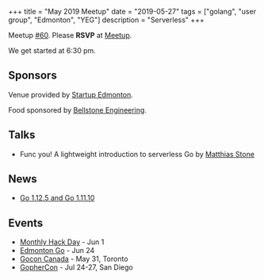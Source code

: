 +++
title = "May 2019 Meetup"
date = "2019-05-27"
tags = ["golang", "user group", "Edmonton", "YEG"]
description = "Serverless"
+++

Meetup [#60](https://github.com/edmontongo/presentations/issues/100). Please **RSVP** at [Meetup](https://www.meetup.com/startupedmonton/events/bclwwpyzhbkc/).

We get started at 6:30 pm.

## Sponsors

Venue provided by [Startup Edmonton](https://www.startupedmonton.com/).

Food sponsored by [Bellstone Engineering](https://bellstone.ca/). 

## Talks

* Func you! A lightweight introduction to serverless Go by [Matthias Stone](https://github.com/matthias-stone)

## News

* [Go 1.12.5 and Go 1.11.10](https://groups.google.com/forum/#!topic/golang-announce/GhnThAAITFI)

## Events

* [Monthly Hack Day](https://www.meetup.com/startupedmonton/events/rrntrqyzjbcb/) - Jun 1
* [Edmonton Go](https://www.meetup.com/startupedmonton/events/bclwwpyzjbgc/) - Jun 24
* [Gocon Canada](https://gocon.ca/) - May 31, Toronto
* [GopherCon](https://www.gophercon.com/) - Jul 24-27, San Diego

